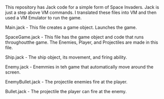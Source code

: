 This repository has Jack code for a simple form of Space Invaders. Jack is just a step
above VM commands. I translated these files into VM and then used a VM Emulator to 
run the game.

Main.jack - This file creates a game object. Launches the game.

SpaceGame.jack - This file has the game object and code that runs throughoutthe game.
  The Enemies, Player, and Projectiles are made in this file.
  
Ship.jack - The ship object, its movement, and firing ability.

Enemy.jack - Enemmies in teh game that automatically move around the screen.

EnemyBullet.jack - The projectile enemies fire at the player.

Bullet.jack - The projectile the player can fire at the enemy.
